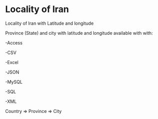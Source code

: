 Locality of Iran
=============

Locality of Iran with Latitude and longitude

Province (State) and city with latitude and longitude available with with:

-Access

-CSV

-Excel

-JSON

-MySQL

-SQL

-XML

Country => Province => City
